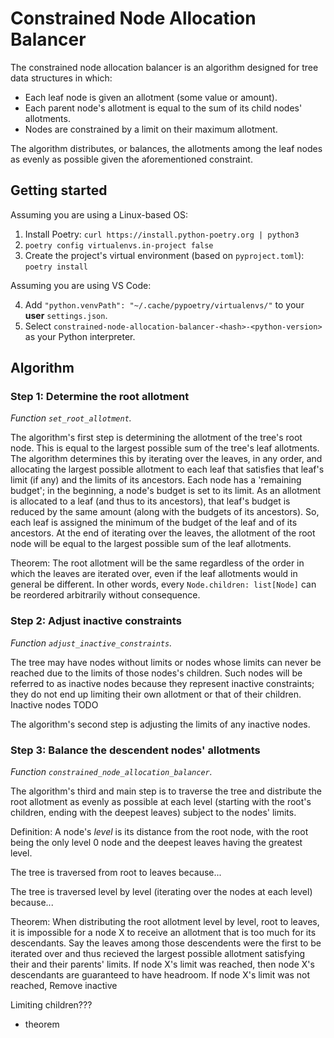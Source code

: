 # Constrained Node Allocation Balancer

The constrained node allocation balancer is an algorithm designed for tree data structures in which:

- Each leaf node is given an allotment (some value or amount).
- Each parent node's allotment is equal to the sum of its child nodes' allotments.
- Nodes are constrained by a limit on their maximum allotment.

The algorithm distributes, or balances, the allotments among the leaf nodes as evenly as possible given the aforementioned constraint.

## Getting started

Assuming you are using a Linux-based OS:

1. Install Poetry: `curl https://install.python-poetry.org | python3`
2. `poetry config virtualenvs.in-project false`
3. Create the project's virtual environment (based on `pyproject.toml`): `poetry install`

Assuming you are using VS Code:

4. Add `"python.venvPath": "~/.cache/pypoetry/virtualenvs/"` to your **user** `settings.json`.
5. Select `constrained-node-allocation-balancer-<hash>-<python-version>` as your Python interpreter.

## Algorithm

### Step 1: Determine the root allotment

*Function `set_root_allotment`.*

The algorithm's first step is determining the allotment of the tree's root node. This is equal to the largest possible sum of the tree's leaf allotments. The algorithm determines this by iterating over the leaves, in any order, and allocating the largest possible allotment to each leaf that satisfies that leaf's limit (if any) and the limits of its ancestors. Each node has a 'remaining budget'; in the beginning, a node's budget is set to its limit. As an allotment is allocated to a leaf (and thus to its ancestors), that leaf's budget is reduced by the same amount (along with the budgets of its ancestors). So, each leaf is assigned the minimum of the budget of the leaf and of its ancestors. At the end of iterating over the leaves, the allotment of the root node will be equal to the largest possible sum of the leaf allotments.

Theorem: The root allotment will be the same regardless of the order in which the leaves are iterated over, even if the leaf allotments would in general be different. In other words, every `Node.children: list[Node]` can be reordered arbitrarily without consequence.

### Step 2: Adjust inactive constraints

*Function `adjust_inactive_constraints`.*

The tree may have nodes without limits or nodes whose limits can never be reached due to the limits of those nodes's children. Such nodes will be referred to as inactive nodes because they represent inactive constraints; they do not end up limiting their own allotment or that of their children. Inactive nodes TODO

The algorithm's second step is adjusting the limits of any inactive nodes.

### Step 3: Balance the descendent nodes' allotments

*Function `constrained_node_allocation_balancer`.*

The algorithm's third and main step is to traverse the tree and distribute the root allotment as evenly as possible at each level (starting with the root's children, ending with the deepest leaves) subject to the nodes' limits.

Definition: A node's *level* is its distance from the root node, with the root being the only level 0 node and the deepest leaves having the greatest level.

The tree is traversed from root to leaves because...

The tree is traversed level by level (iterating over the nodes at each level) because...

Theorem: When distributing the root allotment level by level, root to leaves, it is impossible for a node X to receive an allotment that is too much for its descendants. Say the leaves among those descendents were the first to be iterated over and thus recieved the largest possible allotment satisfying their and their parents' limits. If node X's limit was reached, then node X's descendants are guaranteed to have headroom. If node X's limit was not reached,
Remove inactive

Limiting children???
- theorem
